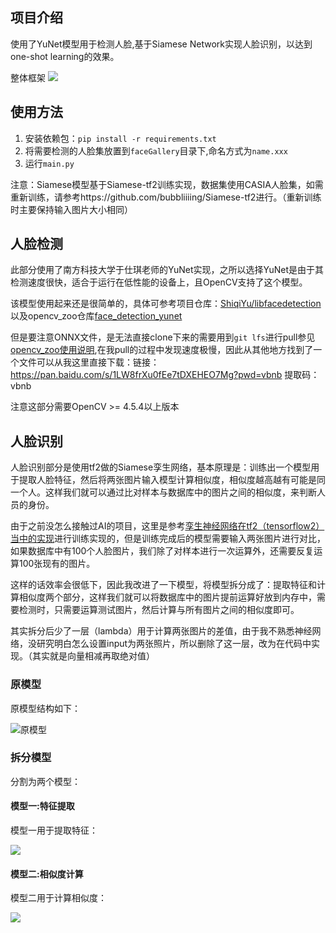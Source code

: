 ## 项目介绍

使用了YuNet模型用于检测人脸,基于Siamese Network实现人脸识别，以达到one-shot learning的效果。

整体框架
![](https://img.qylh.xyz/blog/1674898695967.png)

## 使用方法

1. 安装依赖包：`pip install -r requirements.txt`
2. 将需要检测的人脸集放置到`faceGallery`目录下,命名方式为`name.xxx`
3. 运行`main.py`

注意：Siamese模型基于Siamese-tf2训练实现，数据集使用CASIA人脸集，如需重新训练，请参考https://github.com/bubbliiiing/Siamese-tf2进行。（重新训练时主要保持输入图片大小相同）

## 人脸检测

此部分使用了南方科技大学于仕琪老师的YuNet实现，之所以选择YuNet是由于其检测速度很快，适合于运行在低性能的设备上，且OpenCV支持了这个模型。

该模型使用起来还是很简单的，具体可参考项目仓库：[ShiqiYu/libfacedetection](https://github.com/ShiqiYu/libfacedetection) 以及opencv_zoo仓库[face_detection_yunet](https://github.com/opencv/opencv_zoo/tree/master/models/face_detection_yunet)

但是要注意ONNX文件，是无法直接clone下来的需要用到`git lfs`进行pull参见[opencv_zoo使用说明](https://github.com/opencv/opencv_zoo),在我pull的过程中发现速度极慢，因此从其他地方找到了一个文件可以从我这里直接下载：链接：https://pan.baidu.com/s/1LW8frXu0fEe7tDXEHEO7Mg?pwd=vbnb 提取码：vbnb

注意这部分需要OpenCV >= 4.5.4以上版本

## 人脸识别

人脸识别部分是使用tf2做的Siamese孪生网络，基本原理是：训练出一个模型用于提取人脸特征，然后将两张图片输入模型计算相似度，相似度越高越有可能是同一个人。这样我们就可以通过比对样本与数据库中的图片之间的相似度，来判断人员的身份。

由于之前没怎么接触过AI的项目，这里是参考[孪生神经网络在tf2（tensorflow2）当中的实现](https://github.com/bubbliiiing/Siamese-tf2)进行训练实现的，但是训练完成后的模型需要输入两张图片进行对比，如果数据库中有100个人脸图片，我们除了对样本进行一次运算外，还需要反复运算100张现有的图片。

这样的话效率会很低下，因此我改进了一下模型，将模型拆分成了：提取特征和计算相似度两个部分，这样我们就可以将数据库中的图片提前运算好放到内存中，需要检测时，只需要运算测试图片，然后计算与所有图片之间的相似度即可。

其实拆分后少了一层（lambda）用于计算两张图片的差值，由于我不熟悉神经网络，没研究明白怎么设置input为两张照片，所以删除了这一层，改为在代码中实现。（其实就是向量相减再取绝对值）

### 原模型
原模型结构如下：

![原模型](https://img.qylh.xyz/blog/model.png)


### 拆分模型

分割为两个模型：

#### 模型一:特征提取

模型一用于提取特征：

![](https://img.qylh.xyz/blog/model1.png)


#### 模型二:相似度计算

模型二用于计算相似度：

![](https://img.qylh.xyz/blog/model2.png)



